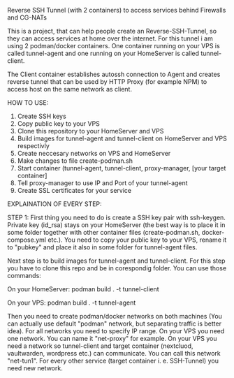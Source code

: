 Reverse SSH Tunnel (with 2 containers) to access services behind Firewalls and CG-NATs

This is a project, that can help people create an Reverse-SSH-Tunnel, so they can access services at home over the internet. For this tunnel i am using 2 podman/docker containers. One container running on your VPS is called tunnel-agent and one running on your HomeServer is called tunnel-client.

The Client container establishes autossh connection to Agent and creates reverse tunnel that can be used by HTTP Proxy (for example NPM) to access host on the same network as client.

HOW TO USE:
1. Create SSH keys
2. Copy public key to your VPS
3. Clone this repository to your HomeServer and VPS
4. Build images for tunnel-agent and tunnel-client on HomeServer and VPS respectivly
5. Create neccesary networks on VPS and HomeServer
6. Make changes to file create-podman.sh
7. Start container (tunnel-agent, tunnel-client, proxy-manager, [your target container]
8. Tell proxy-manager to use IP and Port of your tunnel-agent
9. Create SSL certificates for your service



EXPLAINATION OF EVERY STEP:

STEP 1:
First thing you need to do is create a SSH key pair with ssh-keygen. Private key (id_rsa) stays on your HomeServer (the best way is to place it in some folder together with other container files (create-podman.sh, docker-compose.yml etc.). You need to copy your public key to your VPS, rename it to "pubkey" and place it also in some folder for tunnel-agent files.

Next step is to build images for tunnel-agent and tunnel-client. For this step you have to clone this repo and be in corespondig folder. You can use those commands:

On your HomeServer:
   podman build . -t tunnel-client

On your VPS:
   podman build . -t tunnel-agent

Then you need to create podman/docker networks on both machines (You can actually use default "podman" network, but separating traffic is better idea). For all networks you need to specify IP range. On your VPS you need one network. You can name it "net-proxy" for example. On your VPS you need a network so tunnel-client and target container (nextcluod, vaultwarden, wordpress etc.) can communicate. You can call this network "net-tun1". For every other service (target container i. e. SSH-Tunnel) you need new network.
